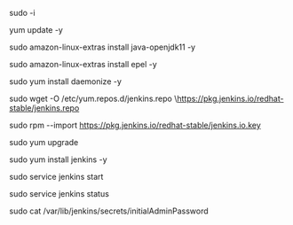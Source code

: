 sudo -i

yum update -y

sudo amazon-linux-extras install java-openjdk11 -y

sudo amazon-linux-extras install epel -y

sudo yum install daemonize -y

sudo wget -O /etc/yum.repos.d/jenkins.repo \https://pkg.jenkins.io/redhat-stable/jenkins.repo

sudo rpm --import https://pkg.jenkins.io/redhat-stable/jenkins.io.key

sudo yum upgrade

sudo yum install jenkins -y

sudo service jenkins start

sudo service jenkins status

sudo cat /var/lib/jenkins/secrets/initialAdminPassword
